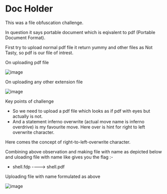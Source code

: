 # Doc Holder

This was a file obfuscation challenge.

In question it says portable document which is eqivalent to pdf (Portable Document Format).

First try to upload normal pdf file it return yummy and other files as Not Tasty, so pdf is our file of intrest.

On uploading pdf file

![image](https://user-images.githubusercontent.com/86155751/183244832-7a81de77-4023-40f1-97b8-ed04e31eb854.png)


On uploading any other extension file

![image](https://user-images.githubusercontent.com/86155751/183244938-9b145d9b-d131-4056-a866-75329f1ecfce.png)



Key points of challenge
- So we need to upload a pdf file which looks as if pdf with eyes but actually is not.
- And a statement inferno overwrite (actual move name is inferno overdrive) is my favourite move. Here over is hint for right to left overwrite character.

Here comes the concept of right-to-left-overwrite character.

Combining above observation and making file with name as depicted below and uloading file with name like gives you the flag :- 
- shell.<right to left overide charater>fdp  ----> shell.‮fdp 

  
  
Uploading file with name formulated as above
  
![image](https://user-images.githubusercontent.com/86155751/183244897-34e8a396-88a3-4405-ae9c-56c00a7b033b.png)


